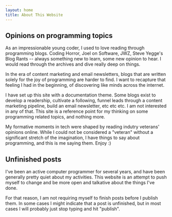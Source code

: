```yaml
---
layout: home
title: About This Website
---
```


Opinions on programming topics
---

As an impressionable young coder, I used to love reading through programming blogs. Coding Horror, Joel on Software, JWZ, Steve Yegge's Blog Rants -- always something new to learn, some new opinion to hear. I would read through the archives and dive really deep on things.

In the era of content marketing and email newsletters, blogs that are written solely for the joy of programming are harder to find. I want to recapture that feeling I had in the beginning, of discovering like minds across the internet.

I have set up this site with a documentation theme. Some blogs exist to develop a readership, cultivate a following, funnel leads through a content marketing pipeline, build an email newsletter, etc etc etc. I am not interested in any of that. This site is a reference point for my thinking on some programming related topics, and nothing more.

My formative moments in tech were shaped by reading indutry veterans' opinions online. While I could not be considered a "veteran" without a significant stretch of the imagination, I have things to say about programming, and this is me saying them. Enjoy :)

Unfinished posts
---

I've been an active computer programmer for several years, and have been generally pretty quiet about my activities. This website is an attempt to push myself to change and be more open and talkative about the things I've done.

For that reason, I am not requiring myself to finish posts before I publish them. In some cases I might indicate that a post is unfinished, but in most cases I will probably just stop typing and hit "publish".
